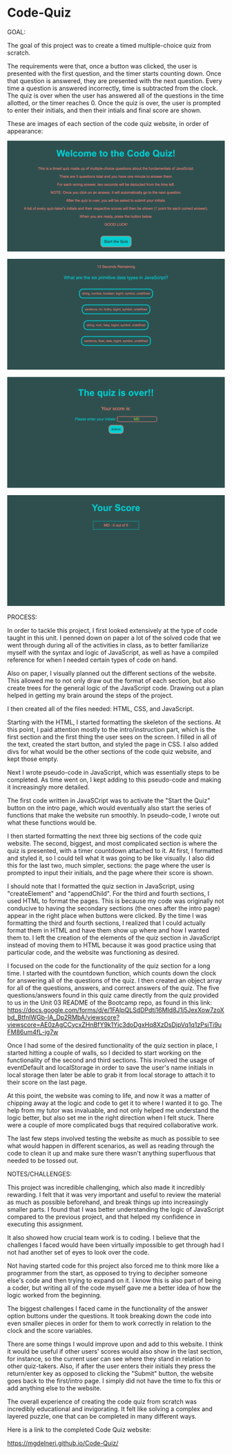 # Code-Quiz

GOAL: 

The goal of this project was to create a timed multiple-choice quiz from scratch. 

The requirements were that, once a button was clicked, the user is presented with the first question, and the timer starts counting down. Once that question is answered, they are presented with the next question. Every time a question is answered incorrectly, time is subtracted from the clock. The quiz is over when the user has answered all of the questions in the time allotted, or the timer reaches 0. Once the quiz is over, the user is prompted to enter their initials, and then their intials and final score are shown. 

These are images of each section of the code quiz website, in order of appearance: 

![](assets/screencapture-file-Users-Marina-Desktop-homework-coding-Code-Quiz-index-html-2021-03-08-14_05_44.png)

![](assets/screencapture-file-Users-Marina-Desktop-homework-coding-Code-Quiz-index-html-2021-03-08-14_37_56.png)

![](assets/screencapture-file-Users-Marina-Desktop-homework-coding-Code-Quiz-index-html-2021-03-08-14_38_35.png)

![](assets/screencapture-file-Users-Marina-Desktop-homework-coding-Code-Quiz-index-html-2021-03-08-14_38_46.png)


PROCESS: 

In order to tackle this project, I first looked extensively at the type of code taught in this unit. I penned down on paper a lot of the solved code that we went through during all of the activities in class, as to better familiarize myself with the syntax and logic of JavaScript, as well as have a compiled reference for when I needed certain types of code on hand. 

Also on paper, I visually planned out the different sections of the website. This allowed me to not only draw out the format of each section, but also create trees for the general logic of the JavaScript code. Drawing out a plan helped in getting my brain around the steps of the project.

I then created all of the files needed: HTML, CSS, and JavaScript. 

Starting with the HTML, I started formatting the skeleton of the sections. At this point, I paid attention mostly to the intro/instruction part, which is the first section and the first thing the user sees on the screen. I filled in all of the text, created the start button, and styled the page in CSS. I also added divs for what would be the other sections of the code quiz website, and kept those empty. 

Next I wrote pseudo-code in JavaScript, which was essentially steps to be completed. As time went on, I kept adding to this pseudo-code and making it increasingly more detailed. 

The first code written in JavaSCript was to activate the "Start the Quiz" button on the intro page, which would eventually also start the series of functions that make the website run smoothly. In pseudo-code, I wrote out what these functions would be. 

I then started formatting the next three big sections of the code quiz website. The second, biggest, and most complicated section is where the quiz is presented, with a timer countdown attached to it. At first, I formatted and styled it, so I could tell what it was going to be like visually. I also did this for the last two, much simpler, sections: the page where the user is prompted to input their initials, and the page where their score is shown. 

I should note that I formatted the quiz section in JavaScript, using "createElement" and "appendChild". For the third and fourth sections, I used HTML to format the pages. This is because my code was originally not conducive to having the secondary sections (the ones after the intro page) appear in the right place when buttons were clicked. By the time I was formatting the third and fourth sections, I realized that I could actually format them in HTML and have them show up where and how I wanted them to. I left the creation of the elements of the quiz section in JavaScript instead of moving them to HTML because it was good practice using that particular code, and the website was functioning as desired. 

I focused on the code for the functionality of the quiz section for a long time. I started with the countdown function, which counts down the clock for answering all of the questions of the quiz. I then created an object array for all of the questions, answers, and correct answers of the quiz. The five questions/answers found in this quiz came directly from the quiz provided to us in the Unit 03 README of the Bootcamp repo, as found in this link: https://docs.google.com/forms/d/e/1FAIpQLSdDPdtj16MId8J1j5JexXow7zoXbd_BtfnlWGb-lA_Dp2RMbA/viewscore?viewscore=AE0zAgCCycxZHnBfY9k1Yjc3doDgxHq8XzDsDjpVq1q1zPsiTi9uFM86um4fL-jg7w

Once I had some of the desired functionality of the quiz section in place, I started hitting a couple of walls, so I decided to start working on the functionality of the second and third sections. This involved the usage of eventDefault and localStorage in order to save the user's name initials in local storage then later be able to grab it from local storage to attach it to their score on the last page. 

At this point, the website was coming to life, and now it was a matter of chipping away at the logic and code to get it to where I wanted it to go. The help from my tutor was invaluable, and not only helped me understand the logic better, but also set me in the right direction when I felt stuck. There were a couple of more complicated bugs that required collaborative work. 

The last few steps involved testing the website as much as possible to see what would happen in different scenarios, as well as reading through the code to clean it up and make sure there wasn't anything superfluous that needed to be tossed out. 


NOTES/CHALLENGES: 

This project was incredible challenging, which also made it incredibly rewarding. I felt that it was very important and useful to review the material as much as possible beforehand, and break things up into increasingly smaller parts. I found that I was better understanding the logic of JavaScript compared to the previous project, and that helped my confidence in executing this assignment. 

It also showed how crucial team work is to coding. I believe that the challenges I faced would have been virtually impossible to get through had I not had another set of eyes to look over the code. 

Not having started code for this project also forced me to think more like a programmer from the start, as opposed to trying to decipher someone else's code and then trying to expand on it. I know this is also part of being a coder, but writing all of the code myself gave me a better idea of how the logic worked from the beginning. 

The biggest challenges I faced came in the functionality of the answer option buttons under the questions. It took breaking down the code into even smaller pieces in order for them to work correctly in relation to the clock and the score variables. 

There are some things I would improve upon and add to this website. I think it would be useful if other users' scores would also show in the last section, for instance, so the current user can see where they stand in relation to other quiz-takers. Also, if after the user enters their initials they press the return/enter key as opposed to clicking the "Submit" button, the website goes back to the first/intro page. I simply did not have the time to fix this or add anything else to the website. 

The overall experience of creating the code quiz from scratch was incredibly educational and invigorating. It felt like solving a complex and layered puzzle, one that can be completed in many different ways. 

Here is a link to the completed Code Quiz website:

https://mgdelneri.github.io/Code-Quiz/

